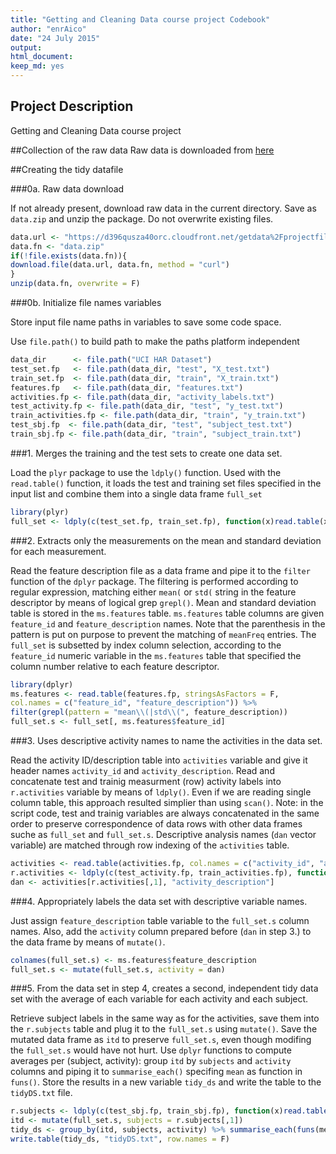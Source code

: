 ```yaml
---
title: "Getting and Cleaning Data course project Codebook"
author: "enrAico"
date: "24 July 2015"
output:
html_document:
keep_md: yes
---
```


## Project Description
Getting and Cleaning Data course project

##Collection of the raw data
Raw data is downloaded from [here](https://d396qusza40orc.cloudfront.net/getdata%2Fprojectfiles%2FUCI%20HAR%20Dataset.zip)

##Creating the tidy datafile

###0a. Raw data download

If not already present, download raw data in the current directory. Save as `data.zip` and unzip the package. Do not overwrite existing files.
```r
data.url <- "https://d396qusza40orc.cloudfront.net/getdata%2Fprojectfiles%2FUCI%20HAR%20Dataset.zip"
data.fn <- "data.zip"
if(!file.exists(data.fn)){
download.file(data.url, data.fn, method = "curl")
}
unzip(data.fn, overwrite = F)
```
###0b. Initialize file names variables

Store input file name paths in variables to save some code space. 

Use `file.path()` to build path to make the paths platform independent
```r
data_dir      <- file.path("UCI HAR Dataset")
test_set.fp   <- file.path(data_dir, "test", "X_test.txt")
train_set.fp  <- file.path(data_dir, "train", "X_train.txt")
features.fp   <- file.path(data_dir, "features.txt")
activities.fp <- file.path(data_dir, "activity_labels.txt")
test_activity.fp <- file.path(data_dir, "test", "y_test.txt")
train_activities.fp <- file.path(data_dir, "train", "y_train.txt")
test_sbj.fp  <- file.path(data_dir, "test", "subject_test.txt")
train_sbj.fp <- file.path(data_dir, "train", "subject_train.txt")
```
###1. Merges the training and the test sets to create one data set.

Load the `plyr` package to use the `ldply()` function. Used with the `read.table()` function, it loads the test and training set files specified in the input list and combine them into a single data frame `full_set`
```r    
library(plyr)
full_set <- ldply(c(test_set.fp, train_set.fp), function(x)read.table(x, header = F, colClasses = "numeric"))
```
###2. Extracts only the measurements on the mean and standard deviation for each measurement.

Read the feature description file as a data frame and pipe it to the `filter` function of the `dplyr` package. 
The filtering is performed according to regular expression, matching either `mean(` or `std(` string in the feature descriptor by means of logical grep `grepl()`. Mean and standard deviation table is stored in the `ms.features` table. `ms.features` table columns are given `feature_id` and `feature_description` names. Note that the parenthesis in the pattern is put on purpose to prevent the matching of `meanFreq` entries. The `full_set` is subsetted by index column selection, according to the `feature_id` numeric variable in the `ms.features` table that specified the column number relative to each feature descriptor. 
```r
library(dplyr)
ms.features <- read.table(features.fp, stringsAsFactors = F, 
col.names = c("feature_id", "feature_description")) %>% 
filter(grepl(pattern = "mean\\(|std\\(", feature_description))
full_set.s <- full_set[, ms.features$feature_id]
```
###3. Uses descriptive activity names to name the activities in the data set.

Read the activity ID/description table into `activities` variable and give it header names `activity_id` and `activity_description`. Read and concatenate test and trainig measurment (row) activity labels into `r.activities` variable by means of `ldply()`. Even if we are reading single column table, this approach resulted simplier than using `scan()`. Note: in the script code, test and trainig variables are always concatenated in the same order to preserve correspondence of data rows with other data frames suche as `full_set` and `full_set.s`.
Descriptive analysis names (`dan` vector variable) are matched through row indexing of the `activities` table.

```r
activities <- read.table(activities.fp, col.names = c("activity_id", "activity_description"))
r.activities <- ldply(c(test_activity.fp, train_activities.fp), function(x)read.table(x))
dan <- activities[r.activities[,1], "activity_description"]
```

###4. Appropriately labels the data set with descriptive variable names. 

Just assign `feature_description` table variable to the `full_set.s` column names. Also, add the `activity` column prepared before (`dan` in step 3.) to the data frame by means of `mutate()`.
```r
colnames(full_set.s) <- ms.features$feature_description
full_set.s <- mutate(full_set.s, activity = dan)
```
###5. From the data set in step 4, creates a second, independent tidy data set with the average of each variable for each activity and each subject.

Retrieve subject labels in the same way as for the activities, save them into the `r.subjects` table and plug it to the `full_set.s` using `mutate()`. Save the mutated data frame as `itd` to preserve `full_set.s`, even though modifing the `full_set.s` would have not hurt. Use `dplyr` functions to compute averages per (subject, activity): group `itd` by `subjects` and `activity` columns and piping it to `summarise_each()` specifing `mean` as function in `funs()`. Store the results in a new variable `tidy_ds` and write the table to the `tidyDS.txt` file.
```r
r.subjects <- ldply(c(test_sbj.fp, train_sbj.fp), function(x)read.table(x))
itd <- mutate(full_set.s, subjects = r.subjects[,1])
tidy_ds <- group_by(itd, subjects, activity) %>% summarise_each(funs(mean, "mean", mean(., na.rm = TRUE)))
write.table(tidy_ds, "tidyDS.txt", row.names = F)
```
